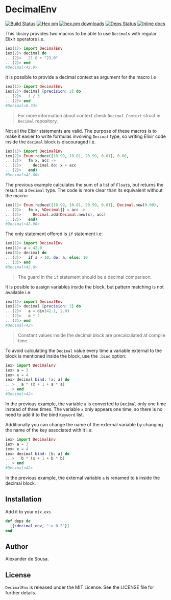 # DecimalEnv

[![Build Status](https://travis-ci.org/gmtprime/decimal_env.svg?branch=master)](https://travis-ci.org/gmtprime/decimal_env) [![Hex pm](http://img.shields.io/hexpm/v/decimal_env.svg?style=flat)](https://hex.pm/packages/decimal_env) [![hex.pm downloads](https://img.shields.io/hexpm/dt/decimal_env.svg?style=flat)](https://hex.pm/packages/decimal_env) [![Deps Status](https://beta.hexfaktor.org/badge/all/github/gmtprime/decimal_env.svg)](https://beta.hexfaktor.org/github/gmtprime/decimal_env) [![Inline docs](http://inch-ci.org/github/gmtprime/decimal_env.svg?branch=master)](http://inch-ci.org/github/gmtprime/decimal_env)

This library provides two macros to be able to use `Decimal`s with regular
Elixir operators i.e.

```elixir
iex(1)> import DecimalEnv
iex(2)> decimal do
...(2)>   21.0 + "21.0"
...(2)> end
#Decimal<42.0>
```

It is possible to provide a decimal context as argument for the macro i.e

```elixir
iex(1)> import DecimalEnv
iex(2)> decimal [precision: 2] do
...(2)>   1 / 3
...(2)> end
#Decimal<0.33>
```

> For more information about context check `Decimal.Context` struct in
> `Decimal` repository.

Not all the Elixir statements are valid. The purpose of these macros is to
make it easier to write formulas involving `Decimal` type, so writing Elixir
code inside the `decimal` block is discouraged i.e.

```elixir
iex(1)> import DecimalEnv
iex(2)> Enum.reduce([10.99, 10.01, 20.99, 0.01], 0.00,
...(2)>   fn x, acc ->
...(2)>     decimal do: x + acc
...(2)>   end)
#Decimal<42.00>
```

The previous example calculates the sum of a list of `Float`s, but returns
the result as a `Decimal` type. The code is more clear than its equivalent
without the macro:

```elixir
iex(1)> Enum.reduce([10.99, 10.01, 20.99, 0.01], Decimal.new(0.00),
...(2)>   fn x, %Decimal{} = acc ->
...(2)>     Decimal.add(Decimal.new(x), acc)
...(2)>   end)
#Decimal<42.00>
```

The only statement offered is `if` statement i.e:

```elixir
iex(1)> import DecimalEnv
iex(1)> a = 42.0
iex(3)> decimal do
...(3)>   if a > 10, do: a, else: 10
...(3)> end
#Decimal<42.0>
```

> The guard in the `if` statement should be a decimal comparison.

It is posible to assign variables inside the block, but pattern matching is
not available i.e:

```elixir
iex(1)> import DecimalEnv
iex(2)> decimal [precision: 2] do
...(2)>   a = div(42.1, 2.0)
...(2)>   a * 2
...(2)> end
#Decimal<42>
```

> Constant values inside the decimal block are precalculated at compile time.

To avoid calculating the `Decimal` value every time a variable external to
the block is mentioned inside the block, use the `:bind` option:

```elixir
iex> import DecimalEnv
iex> a = 3
iex> x = 4
iex> decimal bind: [a: a] do
...>   a * (x + 1 + a * a)
...> end
#Decimal<42>
```

In the previous example, the variable `a` is converted to `Decimal` only one
time instead of three times. The variable `x` only appears one time, so there
is no need to add it to the bind `Keyword` list.

Additionally you can change the name of the external variable by changing the
name of the key associated with it i.e:

```elixir
iex> import DecimalEnv
iex> a = 3
iex> x = 4
iex> decimal bind: [b: a] do
...>   b * (x + 1 + b * b)
...> end
#Decimal<42>
```

In the previous example, the external variable `a` is renamed to `b` inside
the decimal block.

## Installation

Add it to your `mix.exs`

```elixir
def deps do
  [{:decimal_env, "~> 0.2"}]
end
```

## Author

Alexander de Sousa.

## License

`DecimalEnv` is released under the MIT License. See the LICENSE file for
further details.
